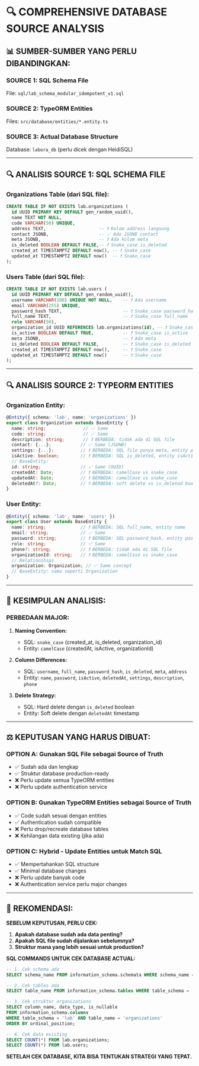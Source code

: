 # 🔍 COMPREHENSIVE DATABASE SOURCE ANALYSIS

## 📊 SUMBER-SUMBER YANG PERLU DIBANDINGKAN:

### **SOURCE 1: SQL Schema File**
File: `sql/lab_schema_modular_idempotent_v1.sql`

### **SOURCE 2: TypeORM Entities**  
Files: `src/database/entities/*.entity.ts`

### **SOURCE 3: Actual Database Structure**
Database: `labora_db` (perlu dicek dengan HeidiSQL)

---

## 🔍 ANALISIS SOURCE 1: SQL SCHEMA FILE

### **Organizations Table (dari SQL file):**
```sql
CREATE TABLE IF NOT EXISTS lab.organizations (
  id UUID PRIMARY KEY DEFAULT gen_random_uuid(),
  name TEXT NOT NULL,
  code VARCHAR(50) UNIQUE,
  address TEXT,                    -- ❗ Kolom address langsung
  contact JSONB,                   -- ✅ Ada JSONB contact
  meta JSONB,                      -- ❗ Ada kolom meta
  is_deleted BOOLEAN DEFAULT FALSE,-- ❗ Snake_case is_deleted
  created_at TIMESTAMPTZ DEFAULT now(), -- ❗ Snake_case
  updated_at TIMESTAMPTZ DEFAULT now()  -- ❗ Snake_case
);
```

### **Users Table (dari SQL file):**
```sql
CREATE TABLE IF NOT EXISTS lab.users (
  id UUID PRIMARY KEY DEFAULT gen_random_uuid(),
  username VARCHAR(100) UNIQUE NOT NULL,    -- ❗ Ada username
  email VARCHAR(255) UNIQUE,
  password_hash TEXT,                       -- ❗ Snake_case password_hash
  full_name TEXT,                           -- ❗ Snake_case full_name
  role VARCHAR(50),
  organization_id UUID REFERENCES lab.organizations(id), -- ❗ Snake_case
  is_active BOOLEAN DEFAULT TRUE,           -- ❗ Snake_case is_active
  meta JSONB,                               -- ❗ Ada meta
  is_deleted BOOLEAN DEFAULT FALSE,         -- ❗ Snake_case is_deleted
  created_at TIMESTAMPTZ DEFAULT now(),     -- ❗ Snake_case
  updated_at TIMESTAMPTZ DEFAULT now()      -- ❗ Snake_case
);
```

---

## 🔍 ANALISIS SOURCE 2: TYPEORM ENTITIES

### **Organization Entity:**
```typescript
@Entity({ schema: 'lab', name: 'organizations' })
export class Organization extends BaseEntity {
  name: string;              // ✅ Same
  code: string;              // ✅ Same  
  description: string;       // ❗ BERBEDA: tidak ada di SQL file
  contact: {...};           // ✅ Same (JSONB)
  settings: {...};          // ❗ BERBEDA: SQL file punya meta, entity punya settings
  isActive: boolean;        // ❗ BERBEDA: SQL is_deleted, entity isActive
  // BaseEntity:
  id: string;               // ✅ Same (UUID)
  createdAt: Date;          // ❗ BERBEDA: camelCase vs snake_case
  updatedAt: Date;          // ❗ BERBEDA: camelCase vs snake_case  
  deletedAt?: Date;         // ❗ BERBEDA: soft delete vs is_deleted boolean
}
```

### **User Entity:**
```typescript
@Entity({ schema: 'lab', name: 'users' })
export class User extends BaseEntity {
  name: string;             // ❗ BERBEDA: SQL full_name, entity name
  email: string;            // ✅ Same
  password: string;         // ❗ BERBEDA: SQL password_hash, entity password
  role: string;             // ✅ Same
  phone?: string;           // ❗ BERBEDA: tidak ada di SQL file
  organizationId: string;   // ❗ BERBEDA: camelCase vs snake_case
  // Relationships
  organization: Organization; // ✅ Same concept
  // BaseEntity: sama seperti Organization
}
```

---

## 🎯 KESIMPULAN ANALISIS:

### **PERBEDAAN MAJOR:**

1. **Naming Convention:**
   - SQL: `snake_case` (created_at, is_deleted, organization_id)
   - Entity: `camelCase` (createdAt, isActive, organizationId)

2. **Column Differences:**
   - SQL: `username`, `full_name`, `password_hash`, `is_deleted`, `meta`, `address`
   - Entity: `name`, `password`, `isActive`, `deletedAt`, `settings`, `description`, `phone`

3. **Delete Strategy:**
   - SQL: Hard delete dengan `is_deleted` boolean
   - Entity: Soft delete dengan `deletedAt` timestamp

---

## ⚖️ KEPUTUSAN YANG HARUS DIBUAT:

### **OPTION A: Gunakan SQL File sebagai Source of Truth**
- ✅ Sudah ada dan lengkap
- ✅ Struktur database production-ready
- ❌ Perlu update semua TypeORM entities
- ❌ Perlu update authentication service

### **OPTION B: Gunakan TypeORM Entities sebagai Source of Truth**
- ✅ Code sudah sesuai dengan entities
- ✅ Authentication sudah compatible
- ❌ Perlu drop/recreate database tables
- ❌ Kehilangan data existing (jika ada)

### **OPTION C: Hybrid - Update Entities untuk Match SQL**
- ✅ Mempertahankan SQL structure
- ✅ Minimal database changes
- ❌ Perlu update banyak code
- ❌ Authentication service perlu major changes

---

## 🎯 REKOMENDASI:

**SEBELUM KEPUTUSAN, PERLU CEK:**

1. **Apakah database sudah ada data penting?**
2. **Apakah SQL file sudah dijalankan sebelumnya?**
3. **Struktur mana yang lebih sesuai untuk production?**

**SQL COMMANDS UNTUK CEK DATABASE ACTUAL:**

```sql
-- 1. Cek schema ada
SELECT schema_name FROM information_schema.schemata WHERE schema_name = 'lab';

-- 2. Cek tables ada  
SELECT table_name FROM information_schema.tables WHERE table_schema = 'lab';

-- 3. Cek struktur organizations
SELECT column_name, data_type, is_nullable 
FROM information_schema.columns 
WHERE table_schema = 'lab' AND table_name = 'organizations'
ORDER BY ordinal_position;

-- 4. Cek data existing
SELECT COUNT(*) FROM lab.organizations;
SELECT COUNT(*) FROM lab.users;
```

**SETELAH CEK DATABASE, KITA BISA TENTUKAN STRATEGI YANG TEPAT.**